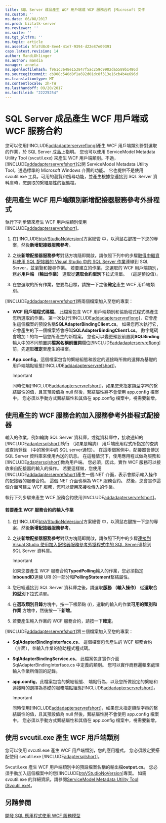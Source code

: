 ```yaml
---
title: SQL Server 成品產生 WCF 用戶端或 WCF 服務合約 |Microsoft 文件
ms.custom: ''
ms.date: 06/08/2017
ms.prod: biztalk-server
ms.reviewer: ''
ms.suite: ''
ms.tgt_pltfrm: ''
ms.topic: article
ms.assetid: 5fa7d8c0-8ee4-41e7-9394-d22e87e09391
caps.latest.revision: 14
author: MandiOhlinger
ms.author: mandia
manager: anneta
ms.openlocfilehash: f961c3648e153847f5ac259c9902da5589b1486d
ms.sourcegitcommit: cb908c540d8f1a692d01dc8f313e16cb4b4e696d
ms.translationtype: MT
ms.contentlocale: zh-TW
ms.lasthandoff: 09/20/2017
ms.locfileid: "22225254"
---
```

# <a name="generate-a-wcf-client-or-wcf-service-contract-for-sql-server-artifacts"></a>SQL Server 成品產生 WCF 用戶端或 WCF 服務合約
您可以使用[!INCLUDE[addadapterservreflong](../../includes/addadapterservreflong-md.md)]產生 WCF 用戶端類別針對選取的作業，於 SQL Server 成品上指明。 您也可以使用 ServiceModel Metadata Utility Tool (svcutil.exe) 來產生 WCF 用戶端類別。不過，[!INCLUDE[addadapterservrefshort](../../includes/addadapterservrefshort-md.md)]公開 ServiceModel Metadata Utility Tool，透過標準的 Microsoft Windows 介面的功能。 它也提供不是使用 svcutil.exe 工具，可用的瀏覽和搜尋功能，並產生根據您連接到 SQL Server 資料庫時，您選取的繫結屬性的組態檔。  
  
## <a name="generating-a-wcf-client-class-by-using-the-add-adapter-service-reference-plug-in"></a>使用產生 WCF 用戶端類別新增配接器服務參考外掛程式  
 執行下列步驟來產生 WCF 用戶端類別使用[!INCLUDE[addadapterservrefshort](../../includes/addadapterservrefshort-md.md)]。  
  
1.  在[!INCLUDE[btsVStudioNoVersion](../../includes/btsvstudionoversion-md.md)]方案總管 中，以滑鼠右鍵按一下您的專案，然後**新增配接器服務參考**。  
  
2.  之後**新增配接器服務參考**對話方塊隨即開啟，請依照下列中的步驟[取得中繼資料使用 SQL 配接器的 Visual Studio 中的 SQL Server 作業](../../adapters-and-accelerators/adapter-sql/get-metadata-for-sql-server-operations-in-visual-studio-using-the-sql-adapter.md)連線到 SQL Server，並瀏覽和搜尋作業。 若要建立的作業，您選取的 WCF 用戶端類別，務必**用戶端 （輸出作業）** 選取從**選取合約型別**下拉式清單。 （這是預設值）。  
  
3.  在您選取的所有作業，您要為目標，請按一下之後**確定**產生 WCF 用戶端類別。  
  
 [!INCLUDE[addadapterservrefshort](../../includes/addadapterservrefshort-md.md)]將兩個檔案加入至您的專案：  
  
-   **WCF 用戶端程式碼檔**。 此檔案包含 WCF 用戶端類別和協助程式程式碼產生您所選取的作業。 第一次執行[!INCLUDE[addadapterservreflong](../../includes/addadapterservreflong-md.md)]，它會產生這個檔案的預設名稱**SQLAdapterBindingClient.cs**。 如果您再次執行它，它會產生的下一個檔案將會呼叫**SQLAdapterBindingClient1.cs**。  數字尾碼會增加 1 的每一個您所產生的新檔案。  您也可以變更預設前置詞**SQLBinding**輸入中的不同前置詞**檔案名稱前置詞**欄位[!INCLUDE[addadapterservreflong](../../includes/addadapterservreflong-md.md)]前，先選取**確定**至產生的檔案。  
  
-   **App.config**。這個檔案包含的繫結組態和設定的連接時所做的選擇為基礎的用戶端端點組態[!INCLUDE[addadapterservrefshort](../../includes/addadapterservrefshort-md.md)]。  
  
    > [!IMPORTANT]
    >  同時使用[!INCLUDE[addadapterservrefshort](../../includes/addadapterservrefshort-md.md)]，如果您未指定類型字串的繫結屬性的值，且其預設值為 null 然後，繫結屬性將不會使用 app.config 檔案中。 您必須以手動方式繫結屬性和其值在 app.config 檔案中，視需要新增。  
  
## <a name="generating-a-wcf-service-contract-by-using-the-add-adapter-service-reference-plug-in"></a>使用產生的 WCF 服務合約加入服務參考外掛程式配接器  
 輸入的作業，例如輪詢 SQL Server 資料庫，或從資料庫中，接收通知的[!INCLUDE[adaptersqlshort](../../includes/adaptersqlshort-md.md)]執行 （如果是輪詢） 用戶端應用程式所指定的查詢或查詢登錄 （中的案例中的 SQL server通知）。 在這兩個案例中，配接器會傳送 SQL Server 資料庫來使用內送的訊息。 在這種情況下，使用應用程式做為服務和[!INCLUDE[adaptersqlshort](../../includes/adaptersqlshort-md.md)]做為用戶端。 您必須，因此，實作 WCF 服務可以接收來自配接器的輸入的操作。 若要這樣做，您使用[!INCLUDE[addadapterservrefshort](../../includes/addadapterservrefshort-md.md)]產生一個.NET 介面，表示會顯示輸入操作的配接器的服務合約。 這個.NET 介面也稱為 WCF 服務合約。 然後，您會實作這個介面可建立 WCF 服務，您可以使用來接收傳入的作業。  
  
 執行下列步驟來產生 WCF 服務合約使用[!INCLUDE[addadapterservrefshort](../../includes/addadapterservrefshort-md.md)]。  
  
#### <a name="to-generate-a-wcf-service-contract-for-inbound-operations"></a>若要產生 WCF 服務合約的輸入作業  
  
1.  在[!INCLUDE[btsVStudioNoVersion](../../includes/btsvstudionoversion-md.md)]方案總管 中，以滑鼠右鍵按一下您的專案，然後**新增配接器服務參考**。  
  
2.  之後**新增配接器服務參考**對話方塊隨即開啟，請依照下列中的步驟[連接到 Visual Studio 使用加入配接器服務參考外掛程式中的 SQL Server](../../adapters-and-accelerators/adapter-sql/connect-to-sql-server-in-visual-studio-using-add-adapter-service-reference.md)連接到 SQL Server 資料庫。  
  
    > [!IMPORTANT]
    >  如果您要產生 WCF 服務合約**TypedPolling**輸入的作業，您必須指定**InboundID**連線 URI 的一部分和**PollingStatement**繫結屬性。  
  
3.  您已經連接到 SQL Server 資料庫之後，請選取**服務 （輸入操作）** 從**選取合約型別**下拉式清單。  
  
4.  在**選取類別目錄**方塊中，按一下根節點 (**/**)，選取的輸入的作業**可用的類別和作業** 方塊中，然後按一下**新增**。  
  
5.  若要產生輸入作業的 WCF 服務合約，請按一下**確定**。  
  
 [!INCLUDE[addadapterservrefshort](../../includes/addadapterservrefshort-md.md)]將三個檔案加入至您的專案：  
  
-   **SqlAdapterBindingInterface.cs**。 這個檔案包含產生的 WCF 服務合約 （介面），並輸入作業的協助程式程式碼。  
  
-   **SqlAdapterBindingService.cs**。 此檔案包含實作介面 SqlAdapterBindingInterface.cs 中定義的類別。 您可以實作商務邏輯來處理輸入作業所傳回的記錄。  
  
-   **app.config**。此檔案包含的繫結組態、 端點行為，以及您所做設定的繫結和連接時的選擇為基礎的服務端點組態[!INCLUDE[addadapterservrefshort](../../includes/addadapterservrefshort-md.md)]。  
  
    > [!IMPORTANT]
    >  同時使用[!INCLUDE[addadapterservrefshort](../../includes/addadapterservrefshort-md.md)]，如果您未指定類型字串的繫結屬性的值，且其預設值為 null 然後，繫結屬性將不會使用 app.config 檔案中。 您必須以手動方式繫結屬性和其值在 app.config 檔案中，視需要新增。  
  
## <a name="generating-a-wcf-client-class-by-using-svcutilexe"></a>使用 svcutil.exe 產生 WCF 用戶端類別  
 您可以使用 svcutil.exe 產生 WCF 用戶端類別，您的應用程式。 您必須設定要搭配使用 svcutil.exe [!INCLUDE[adaptersqlshort](../../includes/adaptersqlshort-md.md)]。  
  
 Svcutil.exe 產生 WCF 用戶端類別中的預設檔案名稱的輸出檔**output.cs**。 您必須手動加入這個檔案中的您[!INCLUDE[btsVStudioNoVersion](../../includes/btsvstudionoversion-md.md)]專案。 如需 svcutil.exe 的詳細資訊，請參閱[ServiceModel Metadata Utility Tool (Svcutil.exe)](https://msdn.microsoft.com/library/aa347733.aspx)。
  
## <a name="see-also"></a>另請參閱  
[開發 SQL 應用程式使用 WCF 服務模型](../../adapters-and-accelerators/adapter-sql/develop-sql-applications-using-the-wcf-service-model.md)